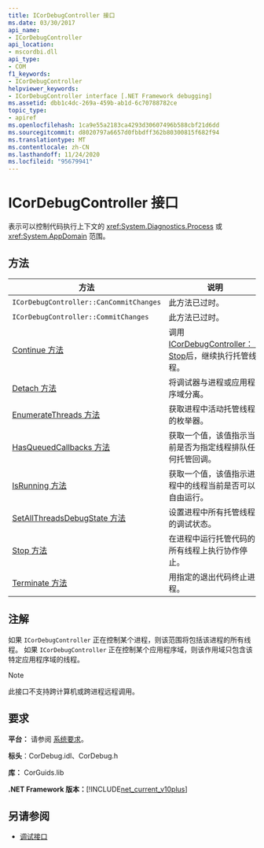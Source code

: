 ```yaml
---
title: ICorDebugController 接口
ms.date: 03/30/2017
api_name:
- ICorDebugController
api_location:
- mscordbi.dll
api_type:
- COM
f1_keywords:
- ICorDebugController
helpviewer_keywords:
- ICorDebugController interface [.NET Framework debugging]
ms.assetid: dbb1c4dc-269a-459b-ab1d-6c70788782ce
topic_type:
- apiref
ms.openlocfilehash: 1ca9e55a2183ca4293d30607496b588cbf21d6dd
ms.sourcegitcommit: d8020797a6657d0fbbdff362b80300815f682f94
ms.translationtype: MT
ms.contentlocale: zh-CN
ms.lasthandoff: 11/24/2020
ms.locfileid: "95679941"
---
```

# <a name="icordebugcontroller-interface"></a>ICorDebugController 接口

表示可以控制代码执行上下文的 <xref:System.Diagnostics.Process> 或 <xref:System.AppDomain> 范围。  
  
## <a name="methods"></a>方法  
  
|方法|说明|  
|------------|-----------------|  
|`ICorDebugController::CanCommitChanges`|此方法已过时。|  
|`ICorDebugController::CommitChanges`|此方法已过时。|  
|[Continue 方法](icordebugcontroller-continue-method.md)|调用 [ICorDebugController：： Stop](icordebugcontroller-stop-method.md)后，继续执行托管线程。|  
|[Detach 方法](icordebugcontroller-detach-method.md)|将调试器与进程或应用程序域分离。|  
|[EnumerateThreads 方法](icordebugcontroller-enumeratethreads-method.md)|获取进程中活动托管线程的枚举器。|  
|[HasQueuedCallbacks 方法](icordebugcontroller-hasqueuedcallbacks-method.md)|获取一个值，该值指示当前是否为指定线程排队任何托管回调。|  
|[IsRunning 方法](icordebugcontroller-isrunning-method.md)|获取一个值，该值指示进程中的线程当前是否可以自由运行。|  
|[SetAllThreadsDebugState 方法](icordebugcontroller-setallthreadsdebugstate-method.md)|设置进程中所有托管线程的调试状态。|  
|[Stop 方法](icordebugcontroller-stop-method.md)|在进程中运行托管代码的所有线程上执行协作停止。|  
|[Terminate 方法](icordebugcontroller-terminate-method.md)|用指定的退出代码终止进程。|  
  
## <a name="remarks"></a>注解  

 如果 `ICorDebugController` 正在控制某个进程，则该范围将包括该进程的所有线程。 如果 `ICorDebugController` 正在控制某个应用程序域，则该作用域只包含该特定应用程序域的线程。  
  
> [!NOTE]
> 此接口不支持跨计算机或跨进程远程调用。  
  
## <a name="requirements"></a>要求  

 **平台：** 请参阅 [系统要求](../../get-started/system-requirements.md)。  
  
 **标头**：CorDebug.idl、CorDebug.h  
  
 **库：** CorGuids.lib  
  
 **.NET Framework 版本：**[!INCLUDE[net_current_v10plus](../../../../includes/net-current-v10plus-md.md)]  
  
## <a name="see-also"></a>另请参阅

- [调试接口](debugging-interfaces.md)
